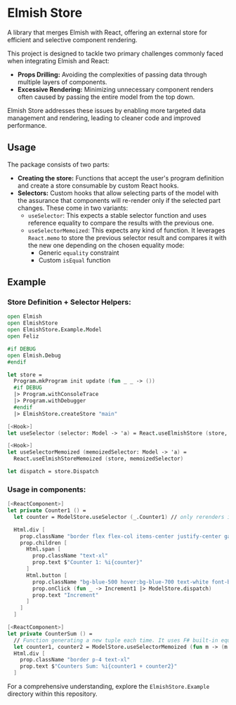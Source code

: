 # Elmish Store
A library that merges Elmish with React, offering an external store for efficient and selective component rendering.

This project is designed to tackle two primary challenges commonly faced when integrating Elmish and React:
- **Props Drilling:** Avoiding the complexities of passing data through multiple layers of components.
- **Excessive Rendering:** Minimizing unnecessary component renders often caused by passing the entire model from the top down.

Elmish Store addresses these issues by enabling more targeted data management and rendering, leading to cleaner code and improved performance.

## Usage

The package consists of two parts: 
- **Creating the store:** Functions that accept the user's program definition and create a store consumable by custom React hooks.
- **Selectors:** Custom hooks that allow selecting parts of the model with the assurance that components will re-render only if the selected part changes. These come in two variants:
  - `useSelector`: This expects a stable selector function and uses reference equality to compare the results with the previous one.
  - `useSelectorMemoized`: This expects any kind of function. It leverages `React.memo` to store the previous selector result and compares it with the new one depending on the chosen equality mode:
    - Generic `equality` constraint
    - Custom `isEqual` function

## Example

### Store Definition + Selector Helpers:

```fsharp
open Elmish
open ElmishStore
open ElmishStore.Example.Model
open Feliz

#if DEBUG
open Elmish.Debug
#endif

let store =
  Program.mkProgram init update (fun _ _ -> ())
  #if DEBUG
  |> Program.withConsoleTrace
  |> Program.withDebugger
  #endif
  |> ElmishStore.createStore "main"

[<Hook>]
let useSelector (selector: Model -> 'a) = React.useElmishStore (store, selector)

[<Hook>]
let useSelectorMemoized (memoizedSelector: Model -> 'a) =
  React.useElmishStoreMemoized (store, memoizedSelector)

let dispatch = store.Dispatch
```

### Usage in components:

```fsharp
[<ReactComponent>]
let private Counter1 () =
  let counter = ModelStore.useSelector (_.Counter1) // only rerenders if Counter1 changes

  Html.div [
    prop.className "border flex flex-col items-center justify-center gap-4 p-4"
    prop.children [
      Html.span [
        prop.className "text-xl"
        prop.text $"Counter 1: %i{counter}"
      ]
      Html.button [
        prop.className "bg-blue-500 hover:bg-blue-700 text-white font-bold py-2 px-4 rounded"
        prop.onClick (fun _ -> Increment1 |> ModelStore.dispatch)
        prop.text "Increment"
      ]
    ]
  ]

[<ReactComponent>]
let private CounterSum () =
  // Function generating a new tuple each time. It uses F# built-in equality compare function.
  let counter1, counter2 = ModelStore.useSelectorMemoized (fun m -> (m.Counter1, m.Counter2))
  Html.div [
    prop.className "border p-4 text-xl"
    prop.text $"Counters Sum: %i{counter1 + counter2}"
  ]
```

For a comprehensive understanding, explore the `ElmishStore.Example` directory within this repository.
